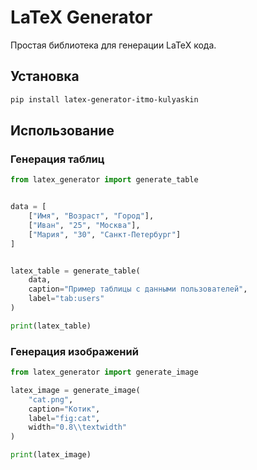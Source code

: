 # LaTeX Generator

Простая библиотека для генерации LaTeX кода.

## Установка

```bash
pip install latex-generator-itmo-kulyaskin
```

## Использование

### Генерация таблиц

```python
from latex_generator import generate_table


data = [
    ["Имя", "Возраст", "Город"],
    ["Иван", "25", "Москва"],
    ["Мария", "30", "Санкт-Петербург"]
]


latex_table = generate_table(
    data,
    caption="Пример таблицы с данными пользователей",
    label="tab:users"
)

print(latex_table)
```

### Генерация изображений

```python
from latex_generator import generate_image

latex_image = generate_image(
    "cat.png",
    caption="Котик",
    label="fig:cat",
    width="0.8\\textwidth"
)

print(latex_image)
```